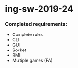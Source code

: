# ing-sw-2019-24

### Completed requirements:
- Complete rules
- CLI
- GUI
- Socket
- RMI
- Multiple games (FA)
